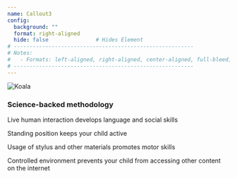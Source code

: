 ```yaml
---
name: Callout3
config:
  background: ""
  format: right-aligned
  hide: false               # Hides Element
# ---------------------------------------------------------
# Notes:
#   - Formats: left-aligned, right-aligned, center-aligned, full-bleed, big-numbers
# ---------------------------------------------------------
---
```


<section>

![Koala](/images/coop-1.png)

</section>


<section>

### Science-backed methodology

Live human interaction develops language and social skills

Standing position keeps your child active

Usage of stylus and other materials promotes motor skills

Controlled environment prevents your child from accessing other content on the internet

</section>



